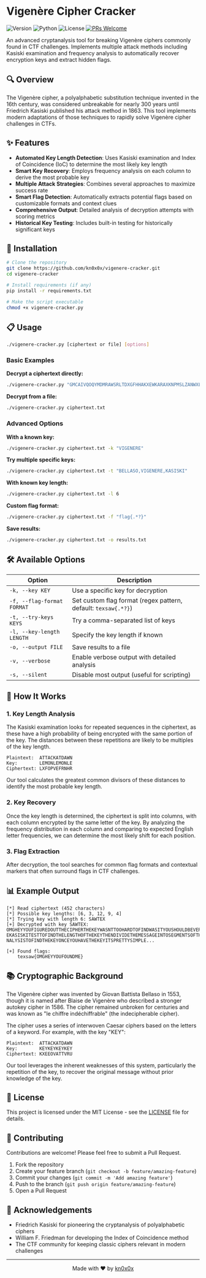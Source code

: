 # Vigenère Cipher Cracker

![Version](https://img.shields.io/badge/version-1.0.0-blue)
![Python](https://img.shields.io/badge/python-3.6%2B-green)
![License](https://img.shields.io/badge/license-MIT-orange)
[![PRs Welcome](https://img.shields.io/badge/PRs-welcome-brightgreen.svg)](CONTRIBUTING.md)

An advanced cryptanalysis tool for breaking Vigenère ciphers commonly found in CTF challenges. Implements multiple attack methods including Kasiski examination and frequency analysis to automatically recover encryption keys and extract hidden flags.


## 🔍 Overview

The Vigenère cipher, a polyalphabetic substitution technique invented in the 16th century, was considered unbreakable for nearly 300 years until Friedrich Kasiski published his attack method in 1863. This tool implements modern adaptations of those techniques to rapidly solve Vigenère cipher challenges in CTFs.

## ✨ Features

- **Automated Key Length Detection**: Uses Kasiski examination and Index of Coincidence (IoC) to determine the most likely key length
- **Smart Key Recovery**: Employs frequency analysis on each column to derive the most probable key
- **Multiple Attack Strategies**: Combines several approaches to maximize success rate
- **Smart Flag Detection**: Automatically extracts potential flags based on customizable formats and context clues
- **Comprehensive Output**: Detailed analysis of decryption attempts with scoring metrics
- **Historical Key Testing**: Includes built-in testing for historically significant keys

## 🚀 Installation

```bash
# Clone the repository
git clone https://github.com/kn0x0x/vigenere-cracker.git
cd vigenere-cracker

# Install requirements (if any)
pip install -r requirements.txt

# Make the script executable
chmod +x vigenere-cracker.py
```

## 📋 Usage

```bash
./vigenere-cracker.py [ciphertext or file] [options]
```

### Basic Examples

**Decrypt a ciphertext directly:**
```bash
./vigenere-cracker.py "GMCAIVQOQYMDMRAWSRLTDXGFHHAKXEWKARAXKNPMSLZANWXLXIJWAX"
```

**Decrypt from a file:**
```bash
./vigenere-cracker.py ciphertext.txt
```

### Advanced Options

**With a known key:**
```bash
./vigenere-cracker.py ciphertext.txt -k "VIGENERE"
```

**Try multiple specific keys:**
```bash
./vigenere-cracker.py ciphertext.txt -t "BELLASO,VIGENERE,KASISKI"
```

**With known key length:**
```bash
./vigenere-cracker.py ciphertext.txt -l 6
```

**Custom flag format:**
```bash
./vigenere-cracker.py ciphertext.txt -f "flag{.*?}"
```

**Save results:**
```bash
./vigenere-cracker.py ciphertext.txt -o results.txt
```

## 🛠️ Available Options

| Option | Description |
|--------|-------------|
| `-k, --key KEY` | Use a specific key for decryption |
| `-f, --flag-format FORMAT` | Set custom flag format (regex pattern, default: `texsaw{.*?}`) |
| `-t, --try-keys KEYS` | Try a comma-separated list of keys |
| `-l, --key-length LENGTH` | Specify the key length if known |
| `-o, --output FILE` | Save results to a file |
| `-v, --verbose` | Enable verbose output with detailed analysis |
| `-s, --silent` | Disable most output (useful for scripting) |

## 🔬 How It Works

### 1. Key Length Analysis
The Kasiski examination looks for repeated sequences in the ciphertext, as these have a high probability of being encrypted with the same portion of the key. The distances between these repetitions are likely to be multiples of the key length.

```
Plaintext:  ATTACKATDAWN
Key:        LEMONLEMONLE
Ciphertext: LXFOPVEFRNHR
```

Our tool calculates the greatest common divisors of these distances to identify the most probable key length.

### 2. Key Recovery
Once the key length is determined, the ciphertext is split into columns, with each column encrypted by the same letter of the key. By analyzing the frequency distribution in each column and comparing to expected English letter frequencies, we can determine the most likely shift for each position.

### 3. Flag Extraction
After decryption, the tool searches for common flag formats and contextual markers that often surround flags in CTF challenges.

## 📊 Example Output

```
[*] Read ciphertext (452 characters)
[*] Possible key lengths: [6, 3, 12, 9, 4]
[*] Trying key with length 6: SAWTEX
[+] Decrypted with key SAWTEX:
OMGHEYYOUFIGUREDOUTTHECIPHERTHEKEYWASNTTOOHARDTOFINDWASITYOUSHOULDBEVERYPROUDOFYOURSELFALLYOUHADTODOWASUSETH
EKASISKITESTTOFINDTHELENGTHOFTHEKEYTHENDIVIDETHEMESSAGEINTOSEGMENTSOFTHEKEYSIZETHENUSEALITTLEBITOFFREQUENCYA
NALYSISTOFINDTHEKEYONCEYOUHAVETHEKEYITSPRETTYSIMPLE...

[+] Found flags:
    texsaw{OMGHEYYOUFOUNDME}
```

## 📚 Cryptographic Background

The Vigenère cipher was invented by Giovan Battista Bellaso in 1553, though it is named after Blaise de Vigenère who described a stronger autokey cipher in 1586. The cipher remained unbroken for centuries and was known as "le chiffre indéchiffrable" (the indecipherable cipher).

The cipher uses a series of interwoven Caesar ciphers based on the letters of a keyword. For example, with the key "KEY":

```
Plaintext:  ATTACKATDAWN
Key:        KEYKEYKEYKEY
Ciphertext: KXEEOVATTVRU
```

Our tool leverages the inherent weaknesses of this system, particularly the repetition of the key, to recover the original message without prior knowledge of the key.

## 📄 License

This project is licensed under the MIT License - see the [LICENSE](LICENSE) file for details.

## 🤝 Contributing

Contributions are welcome! Please feel free to submit a Pull Request.

1. Fork the repository
2. Create your feature branch (`git checkout -b feature/amazing-feature`)
3. Commit your changes (`git commit -m 'Add amazing feature'`)
4. Push to the branch (`git push origin feature/amazing-feature`)
5. Open a Pull Request

## 🙏 Acknowledgements

- Friedrich Kasiski for pioneering the cryptanalysis of polyalphabetic ciphers
- William F. Friedman for developing the Index of Coincidence method
- The CTF community for keeping classic ciphers relevant in modern challenges

---

<p align="center">
  Made with ❤️ by <a href="https://github.com/kn0x0x">kn0x0x</a>
</p> 
